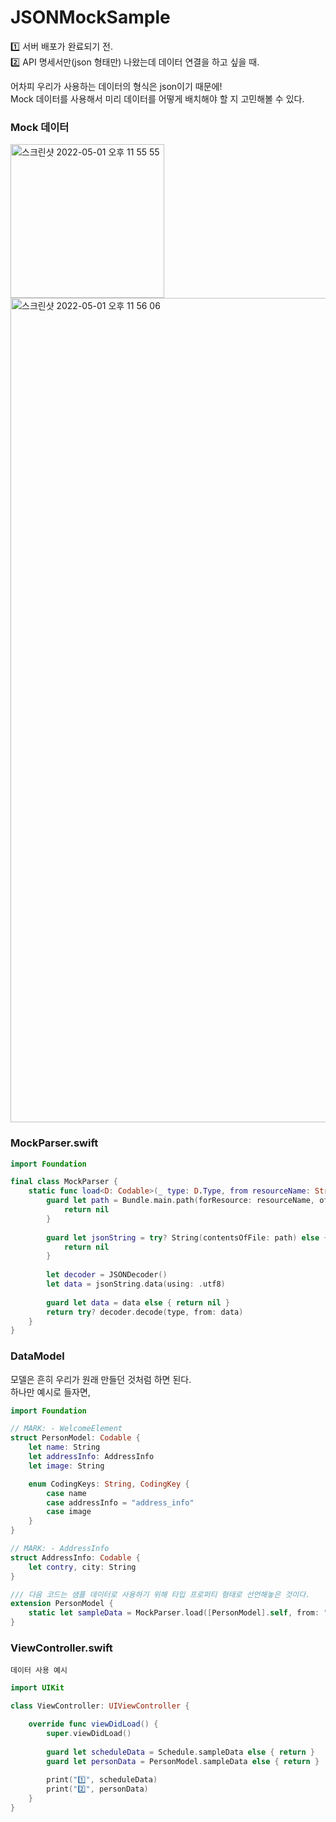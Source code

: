 # JSONMockSample

1️⃣ 서버 배포가 완료되기 전.  
2️⃣ API 명세서만(json 형태만) 나왔는데 데이터 연결을 하고 싶을 때.

어차피 우리가 사용하는 데이터의 형식은 json이기 때문에!  
Mock 데이터를 사용해서 미리 데이터를 어떻게 배치해야 할 지 고민해볼 수 있다.

### Mock 데이터
<img width="246" alt="스크린샷 2022-05-01 오후 11 55 55" src="https://user-images.githubusercontent.com/61109660/166151641-83492dd4-e14b-4102-9efd-f330ca6efa56.png">
<img width="1319" alt="스크린샷 2022-05-01 오후 11 56 06" src="https://user-images.githubusercontent.com/61109660/166151644-6ddddd38-d7a5-4f2d-8f1c-591abb1579ba.png">



### MockParser.swift

```swift
import Foundation

final class MockParser {
    static func load<D: Codable>(_ type: D.Type, from resourceName: String) -> D? {
        guard let path = Bundle.main.path(forResource: resourceName, ofType: "json") else {
            return nil
        }
        
        guard let jsonString = try? String(contentsOfFile: path) else {
            return nil
        }
        
        let decoder = JSONDecoder()
        let data = jsonString.data(using: .utf8)
        
        guard let data = data else { return nil }
        return try? decoder.decode(type, from: data)
    }
}
```

### DataModel

모델은 흔히 우리가 원래 만들던 것처럼 하면 된다.  
하나만 예시로 들자면,

```swift
import Foundation

// MARK: - WelcomeElement
struct PersonModel: Codable {
    let name: String
    let addressInfo: AddressInfo
    let image: String

    enum CodingKeys: String, CodingKey {
        case name
        case addressInfo = "address_info"
        case image
    }
}

// MARK: - AddressInfo
struct AddressInfo: Codable {
    let contry, city: String
}

/// 다음 코드는 샘플 데이터로 사용하기 위해 타입 프로퍼티 형태로 선언해놓은 것이다.
extension PersonModel {
    static let sampleData = MockParser.load([PersonModel].self, from: "PersonMock")
}
```

### ViewController.swift
`데이터 사용 예시`

```swift
import UIKit

class ViewController: UIViewController {

    override func viewDidLoad() {
        super.viewDidLoad()
        
        guard let scheduleData = Schedule.sampleData else { return }
        guard let personData = PersonModel.sampleData else { return }
        
        print("1️⃣", scheduleData)
        print("2️⃣", personData)
    }
}

```
